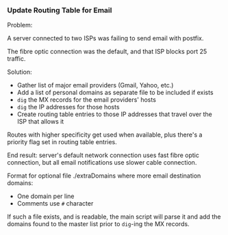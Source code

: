 ### Update Routing Table for Email

Problem:

A server connected to two ISPs was failing to send email with postfix.

The fibre optic connection was the default, and that ISP blocks port 25 traffic.


Solution:

* Gather list of major email providers (Gmail, Yahoo, etc.)
* Add a list of personal domains as separate file to be included if exists
* `dig` the MX records for the email providers' hosts
* `dig` the IP addresses for those hosts
* Create routing table entries to those IP addresses that travel over the
	ISP that allows it

Routes with higher specificity get used when available, plus there's a priority
flag set in routing table entries.


End result: server's default network connection uses fast fibre optic
connection, but all email notifications use slower cable connection.


Format for optional file ./extraDomains where more email destination domains:

* One domain per line
* Comments use `#` character

If such a file exists, and is readable, the main script will parse it and
add the domains found to the master list prior to `dig`-ing the MX records.

